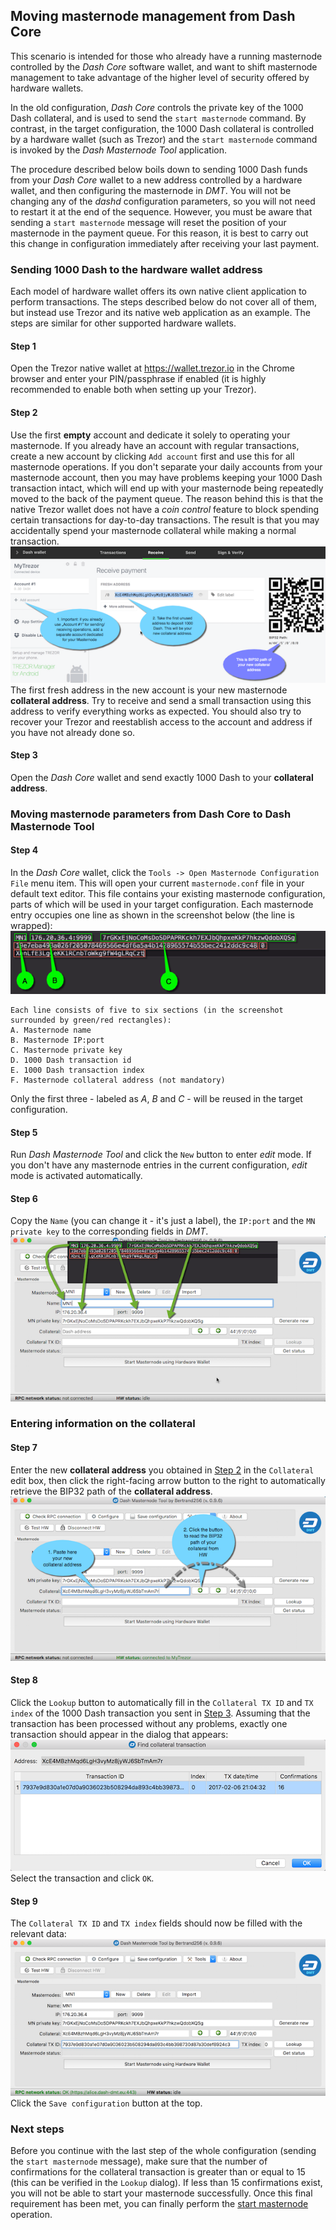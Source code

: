 ## Moving masternode management from Dash Core

This scenario is intended for those who already have a running masternode controlled by the *Dash Core* software wallet, and want to shift masternode management to take advantage of the higher level of security offered by hardware wallets.

In the old configuration, *Dash Core* controls the private key of the 1000 Dash collateral, and is used to send the `start masternode` command. By contrast, in the target configuration, the 1000 Dash collateral is controlled by a hardware wallet (such as Trezor) and the `start masternode` command is invoked by the *Dash Masternode Tool* application.

The procedure described below boils down to sending 1000 Dash funds from your *Dash Core* wallet to a new address controlled by a hardware wallet, and then configuring the masternode in *DMT*. You will not be changing any of the *dashd* configuration parameters, so you will not need to restart it at the end of the sequence. However, you must be aware that sending a `start masternode` message will reset the position of your masternode in the payment queue. For this reason, it is best to carry out this change in configuration immediately after receiving your last payment.


### Sending 1000 Dash to the hardware wallet address

Each model of hardware wallet offers its own native client application to perform transactions. The steps described below do not cover all of them, but instead use Trezor and its native web application as an example. The steps are similar for other supported hardware wallets.

#### Step 1

Open the Trezor native wallet at https://wallet.trezor.io in the Chrome browser and enter your PIN/passphrase if enabled (it is highly recommended to enable both when setting up your Trezor).

#### Step 2

Use the first **empty** account and dedicate it solely to operating your masternode. If you already have an account with regular transactions, create a new account by clicking `Add account` first and use this for all masternode operations. If you don't separate your daily accounts from your masternode account, then you may have problems keeping your 1000 Dash transaction intact, which will end up with your masternode being repeatedly moved to the back of the payment queue. The reason behind this is that the native Trezor wallet does not have a *coin control* feature to block spending certain transactions for day-to-day transactions. The result is that you may accidentally spend your masternode collateral while making a normal transaction.  
  ![Trezor wallet account configuration](img/conf-masternodes-a-1.png)  
The first fresh address in the new account is your new masternode **collateral address**. Try to receive and send a small transaction using this address to verify everything works as expected. You should also try to recover your Trezor and reestablish access to the account and address if you have not already done so.

#### Step 3

Open the *Dash Core* wallet and send exactly 1000 Dash to your **collateral address**.

### Moving masternode parameters from Dash Core to Dash Masternode Tool

#### Step 4

In the *Dash Core* wallet, click the `Tools -> Open Masternode Configuration File` menu item. This will open your current `masternode.conf` file in your default text editor. This file contains your existing masternode configuration, parts of which will be used in your target configuration. Each masternode entry occupies one line as shown in the screenshot below (the line is wrapped):  
  ![Masternode data in masternode.conf file](img/conf-masternodes-a-2.png)

    Each line consists of five to six sections (in the screenshot surrounded by green/red rectangles):
    A. Masternode name
    B. Masternode IP:port
    C. Masternode private key
    D. 1000 Dash transaction id
    E. 1000 Dash transaction index
    F. Masternode collateral address (not mandatory)
Only the first three - labeled as *A*, *B* and *C* - will be reused in the target configuration.

#### Step 5

Run *Dash Masternode Tool* and click the `New` button to enter *edit* mode. If you don't have any masternode entries in the current configuration, *edit* mode is activated automatically.

#### Step 6

Copy the `Name` (you can change it - it's just a label), the `IP:port` and the `MN private key` to the corresponding fields in *DMT*.  
  ![Data for configuration fields](img/conf-masternodes-a-3.png)

### Entering information on the collateral

#### Step 7

Enter the new **collateral address** you obtained in [Step 2](#step-2) in the `Collateral` edit box, then click the right-facing arrow button to the right to automatically retrieve the BIP32 path of the **collateral address**.  
  ![Extracting the BIP32 path](img/conf-masternodes-a-4.png)

#### Step 8

Click the `Lookup` button to automatically fill in the `Collateral TX ID` and `TX index` of the 1000 Dash transaction you sent in [Step 3](#step-3). Assuming that the transaction has been processed without any problems, exactly one transaction should appear in the dialog that appears:  
  ![Collateral transaction ID](img/conf-masternodes-a-5.png)  
Select the transaction and click `OK`.

#### Step 9

The `Collateral TX ID` and `TX index` fields should now be filled with the relevant data:  
  ![Completed masternode configuration](img/conf-masternodes-a-6.png)  
Click the `Save configuration` button at the top.

### Next steps

Before you continue with the last step of the whole configuration (sending the `start masternode` message), make sure that the number of confirmations for the collateral transaction is greater than or equal to 15 (this can be verified in the `Lookup` dialog). If less than 15 confirmations exist, you will not be able to start your masternode successfully. Once this final requirement has been met, you can finally perform the [start masternode](../README.md#starting-a-masternode) operation.
